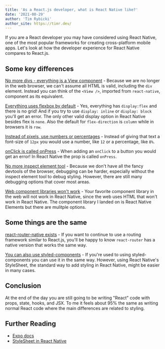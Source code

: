```yaml
---
title: 'As a React.js developer, what is React Native like?'
date: '2021-08-29'
author: 'Tim Rybicki'
author_site: https://timr.dev/
---
```


If you are a React developer you may have considered using React Native, one of the most popular frameworks for creating cross-platform mobile apps. Let's look at how the developer experience for React Native compares to React.js.

## Some key differences

<u>No more divs - everything is a View component</u> - Because we are no longer in the web browser, we can't assume all HTML is valid, including the `div` element. Instead you can think of the `<View />`, imported from `react-native`, component as its equivalent.

<u>Everything uses flexbox by default</u> - Yes, everything has `display:flex` and there is no grid! And if you try to use `display: inline` or `display: block` you'll get an error. The only other valid display option in React Native besides flex is `none`. Also the default for `flex-direction` is `column` while in browsers it is `row`.

<u>Instead of pixels, use numbers or percentages</u> - Instead of giving that text a font-size of `12px` you would use a number, like `12` or a percentage, like `8%`.

<u>onClick is called onPress</u> - When adding an `onClick` to a button you would get an error! In React Native the prop is called `onPress`.

<u>No more inspect element tool</u> - Because we don't have all the fancy devtools of the browser, debugging can be harder, especially without the inspect element tool to debug styling. However, there are still many debugging options that cover most areas.

<u>Web component libraries won't work</u> - Your favorite component library in the web will not work in React Native, since the web uses HTML that won't work in React Native. The component library I landed on is React Native Elements but there are mulitple options.

## Some things are the same

<u>react-router-native exists</u> - If you want to continue to use a routing framework similar to React.js, you'll be happy to know `react-router` has a native version that works the same way.

<u>You can also use styled-components</u> - If you're used to using styled-components you can use it in the same way. However, using React Native's StyleSheet, the standard way to add styling in React Native, might be easier in many cases.

## Conclusion

At the end of the day you are still going to be writing "React" code with props, state, hooks, and JSX. To me it feels about 95% the same as writing normal React code where the main differences are related to styling.

## Further Reading

- [Expo docs](https://docs.expo.dev/)
- [StyleSheet in React Native](https://reactnative.dev/docs/stylesheet)
